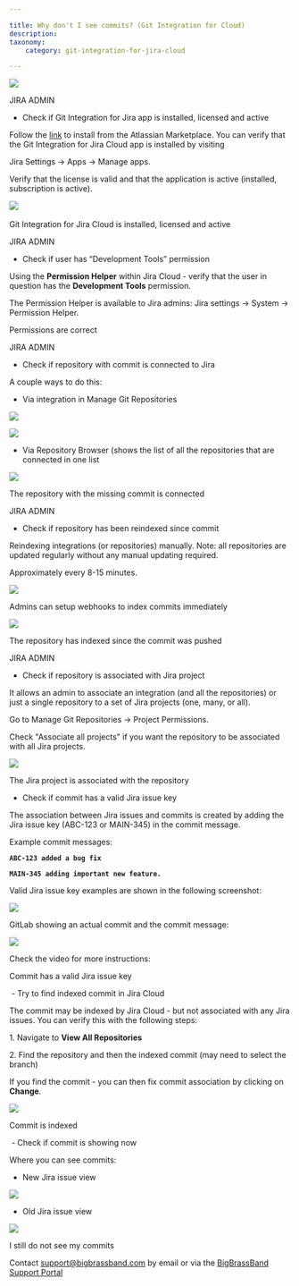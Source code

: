 ```yaml
---

title: Why don't I see commits? (Git Integration for Cloud)
description:
taxonomy:
    category: git-integration-for-jira-cloud

---
```

![](https://bigbrassband.atlassian.net/wiki/download/attachments/110755841/Asset%202@5x_1.png?version=4&modificationDate=1554913758813&cacheVersion=1&api=v2)



JIRA ADMIN

- Check if Git Integration for Jira app is installed, licensed and active

Follow the [link](https://marketplace.atlassian.com/apps/4984/git-integration-for-jira?hosting=cloud&tab=overview) to install from the Atlassian Marketplace. You can verify that the Git Integration for Jira Cloud app is installed by visiting

Jira Settings → Apps → Manage apps.

Verify that the license is valid and that the application is active (installed, subscription is active).   

![](https://bigbrassband.atlassian.net/wiki/download/thumbnails/110755841/manage-apps.png?version=1&modificationDate=1553619498618&cacheVersion=1&api=v2&width=800&height=388) 

Git Integration for Jira Cloud is installed, licensed and active

JIRA ADMIN

- Check if user has “Development Tools” permission

Using the **Permission Helper** within Jira Cloud - verify that the user in question has the **Development Tools** permission.

The Permission Helper is available to Jira admins: Jira settings → System → Permission Helper.

Permissions are correct

JIRA ADMIN

- Check if repository with commit is connected to Jira

A couple ways to do this:

*   Via integration in Manage Git Repositories

![](https://bigbrassband.atlassian.net/wiki/download/thumbnails/110755841/via-repo-1.png?version=3&modificationDate=1554317873812&cacheVersion=1&api=v2&width=800&height=388)

![](https://bigbrassband.atlassian.net/wiki/download/thumbnails/110755841/via-repo-2.png?version=4&modificationDate=1554318008865&cacheVersion=1&api=v2&width=800&height=388)

*   Via Repository Browser (shows the list of all the repositories that are connected in one list

![](https://bigbrassband.atlassian.net/wiki/download/thumbnails/110755841/reindex-since-commit.png?version=3&modificationDate=1554317871781&cacheVersion=1&api=v2&width=800&height=388)

The repository with the missing commit is connected

JIRA ADMIN

- Check if repository has been reindexed since commit

Reindexing integrations (or repositories) manually. Note: all repositories are updated regularly without any manual updating required.

Approximately every 8-15 minutes.

![](https://bigbrassband.atlassian.net/wiki/download/thumbnails/110755841/reindex-manually.png?version=3&modificationDate=1554317862621&cacheVersion=1&api=v2&width=800&height=388)

Admins can setup webhooks to index commits immediately

![](https://bigbrassband.atlassian.net/wiki/download/thumbnails/110755841/webhooks.png?version=3&modificationDate=1554317885518&cacheVersion=1&api=v2&width=800&height=388)

The repository has indexed since the commit was pushed

JIRA ADMIN

- Check if repository is associated with Jira project

It allows an admin to associate an integration (and all the repositories) or just a single repository to a set of Jira projects (one, many, or all).

Go to Manage Git Repositories → Project Permissions. 

Check "Associate all projects" if you want the repository to be associated with all Jira projects.

![](https://bigbrassband.atlassian.net/wiki/download/thumbnails/110755841/associate-projects.png?version=2&modificationDate=1554319092373&cacheVersion=1&api=v2&width=800&height=388)

The Jira project is associated with the repository

- Check if commit has a valid Jira issue key

The association between Jira issues and commits is created by adding the Jira issue key (ABC-123 or MAIN-345) in the commit message.

Example commit messages:

**```ABC-123 added a bug fix```**

**```MAIN-345 adding important new feature.```**



Valid Jira issue key examples are shown in the following screenshot:

![](https://bigbrassband.atlassian.net/wiki/download/thumbnails/110755841/valid-key.png?version=1&modificationDate=1554322237274&cacheVersion=1&api=v2&width=800&height=388)

GitLab showing an actual commit and the commit message:

![](https://bigbrassband.atlassian.net/wiki/download/thumbnails/110755841/gitlab.png?version=1&modificationDate=1554322268762&cacheVersion=1&api=v2&width=800&height=388)

Check the video for more instructions:

Commit has a valid Jira issue key

 - Try to find indexed commit in Jira Cloud

The commit may be indexed by Jira Cloud - but not associated with any Jira issues. You can verify this with the following steps:

1. Navigate to **View All Repositories** 

2\. Find the repository and then the indexed commit (may need to select the branch)

If you find the commit - you can then fix commit association by clicking on **Change**.

![](https://bigbrassband.atlassian.net/wiki/download/thumbnails/110755841/5.gif?version=1&modificationDate=1553533096032&cacheVersion=1&api=v2&width=800&height=429)

Commit is indexed

 - Check if commit is showing now

Where you can see commits:

*   New Jira issue view

![](https://bigbrassband.atlassian.net/wiki/download/thumbnails/110755841/new-jira.png?version=1&modificationDate=1554323932219&cacheVersion=1&api=v2&width=800&height=388)

*   Old Jira issue view

![](https://bigbrassband.atlassian.net/wiki/download/thumbnails/110755841/old-jira.png?version=1&modificationDate=1554323933624&cacheVersion=1&api=v2&width=800&height=388)

I still do not see my commits

Contact [support@bigbrassband.com](mailto:support@bigbrassband.com) by email or via the [BigBrassBand Support Portal](https://bigbrassband.atlassian.net/servicedesk/customer/portals)